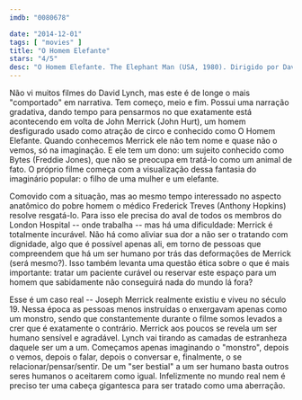 ```yaml
---
imdb: "0080678"

date: "2014-12-01"
tags: [ "movies" ]
title: "O Homem Elefante"
stars: "4/5"
desc: "O Homem Elefante. The Elephant Man (USA, 1980). Dirigido por David Lynch. Escrito por Christopher De Vore, Eric Bergren, David Lynch, Frederick Treves, Ashley Montagu. Com Anthony Hopkins, John Hurt, Anne Bancroft, John Gielgud, Wendy Hiller, Freddie Jones, Michael Elphick, Hannah Gordon, Helen Ryan."
---
```

Não vi muitos filmes do David Lynch, mas este é de longe o mais "comportado" em narrativa. Tem começo, meio e fim. Possui uma narração gradativa, dando tempo para pensarmos no que exatamente está acontecendo em volta de John Merrick (John Hurt), um homem desfigurado usado como atração de circo e conhecido como O Homem Elefante. Quando conhecemos Merrick ele não tem nome e quase não o vemos, só na imaginação. E ele tem um dono: um sujeito conhecido como Bytes (Freddie Jones), que não se preocupa em tratá-lo como um animal de fato. O próprio filme começa com a visualização dessa fantasia do imaginário popular: o filho de uma mulher e um elefante.

Comovido com a situação, mas ao mesmo tempo interessado no aspecto anatômico do pobre homem o médico Frederick Treves (Anthony Hopkins) resolve resgatá-lo. Para isso ele precisa do aval de todos os membros do London Hospital -- onde trabalha -- mas há uma dificuldade: Merrick é totalmente incurável. Não há como aliviar sua dor a não ser o tratando com dignidade, algo que é possível apenas ali, em torno de pessoas que compreendem que há um ser humano por trás das deformações de Merrick (será mesmo?). Isso também levanta uma questão ética sobre o que é mais importante: tratar um paciente curável ou reservar este espaço para um homem que sabidamente não conseguirá nada do mundo lá fora?

Esse é um caso real -- Joseph Merrick realmente existiu e viveu no século 19. Nessa época as pessoas menos instruídas o enxergavam apenas como um monstro, sendo que constantemente durante o filme somos levados a crer que é exatamente o contrário. Merrick aos poucos se revela um ser humano sensível e agradável. Lynch vai tirando as camadas de estranheza daquele ser um a um. Começamos apenas imaginando o "monstro", depois o vemos, depois o falar, depois o conversar e, finalmente, o se relacionar/pensar/sentir. De um "ser bestial" a um ser humano basta outros seres humanos o aceitarem como igual. Infelizmente no mundo real nem é preciso ter uma cabeça gigantesca para ser tratado como uma aberração.
